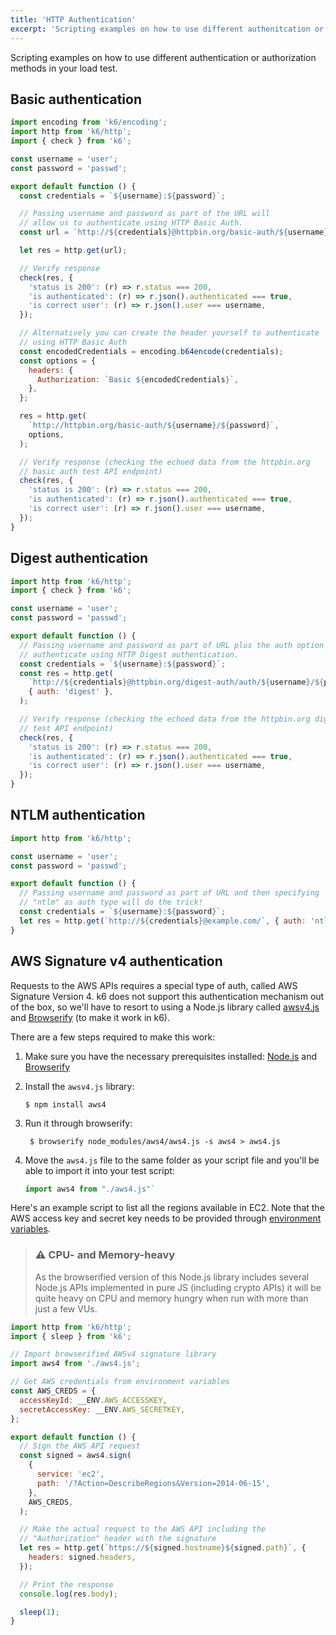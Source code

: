 ```yaml
---
title: 'HTTP Authentication'
excerpt: 'Scripting examples on how to use different authenitcation or authorization methods in your load test.'
---
```


Scripting examples on how to use different authentication or authorization methods in your load test.

## Basic authentication

<div class="code-group" data-props='{ "labels": ["basic-auth.js"], "lineNumbers": [true] }'>

```js
import encoding from 'k6/encoding';
import http from 'k6/http';
import { check } from 'k6';

const username = 'user';
const password = 'passwd';

export default function () {
  const credentials = `${username}:${password}`;

  // Passing username and password as part of the URL will
  // allow us to authenticate using HTTP Basic Auth.
  const url = `http://${credentials}@httpbin.org/basic-auth/${username}/${password}`;

  let res = http.get(url);

  // Verify response
  check(res, {
    'status is 200': (r) => r.status === 200,
    'is authenticated': (r) => r.json().authenticated === true,
    'is correct user': (r) => r.json().user === username,
  });

  // Alternatively you can create the header yourself to authenticate
  // using HTTP Basic Auth
  const encodedCredentials = encoding.b64encode(credentials);
  const options = {
    headers: {
      Authorization: `Basic ${encodedCredentials}`,
    },
  };

  res = http.get(
    `http://httpbin.org/basic-auth/${username}/${password}`,
    options,
  );

  // Verify response (checking the echoed data from the httpbin.org
  // basic auth test API endpoint)
  check(res, {
    'status is 200': (r) => r.status === 200,
    'is authenticated': (r) => r.json().authenticated === true,
    'is correct user': (r) => r.json().user === username,
  });
}
```

</div>

## Digest authentication

<div class="code-group" data-props='{ "labels": ["digest-auth.js"], "lineNumbers": [true] }'>

```js
import http from 'k6/http';
import { check } from 'k6';

const username = 'user';
const password = 'passwd';

export default function () {
  // Passing username and password as part of URL plus the auth option will
  // authenticate using HTTP Digest authentication.
  const credentials = `${username}:${password}`;
  const res = http.get(
    `http://${credentials}@httpbin.org/digest-auth/auth/${username}/${password}`,
    { auth: 'digest' },
  );

  // Verify response (checking the echoed data from the httpbin.org digest auth
  // test API endpoint)
  check(res, {
    'status is 200': (r) => r.status === 200,
    'is authenticated': (r) => r.json().authenticated === true,
    'is correct user': (r) => r.json().user === username,
  });
}
```

</div>

## NTLM authentication

<div class="code-group" data-props='{ "labels": ["ntlm-auth.js"], "lineNumbers": [true] }'>

```js
import http from 'k6/http';

const username = 'user';
const password = 'passwd';

export default function () {
  // Passing username and password as part of URL and then specifying
  // "ntlm" as auth type will do the trick!
  const credentials = `${username}:${password}`;
  let res = http.get(`http://${credentials}@example.com/`, { auth: 'ntlm' });
}
```

</div>

## AWS Signature v4 authentication

Requests to the AWS APIs requires a special type of auth, called AWS Signature Version 4. k6
does not support this authentication mechanism out of the box, so we'll have to resort to using
a Node.js library called [awsv4.js](https://github.com/mhart/aws4) and
[Browserify](http://browserify.org/) (to make it work in k6).

There are a few steps required to make this work:

1. Make sure you have the necessary prerequisites installed: [Node.js](https://nodejs.org/en/download/)
   and [Browserify](http://browserify.org/)
2. Install the `awsv4.js` library:

   <div class="code-group" data-props='{ "labels": [""], "lineNumbers": [false] }'>

   ```shell
   $ npm install aws4
   ```

   </div>

3. Run it through browserify:

   <div class="code-group" data-props='{ "labels": [""], "lineNumbers": [false] }'>

   ```shell
    $ browserify node_modules/aws4/aws4.js -s aws4 > aws4.js
   ```

   </div>

4. Move the `aws4.js` file to the same folder as your script file and you'll be able to import
   it into your test script:

   <div class="code-group" data-props='{ "labels": [""], "lineNumbers": [false] }'>

   ```js
   import aws4 from "./aws4.js"`
   ```

   </div>

Here's an example script to list all the regions available in EC2. Note that the AWS access key
and secret key needs to be provided through [environment variables](/using-k6/environment-variables).

> ### ⚠️ CPU- and Memory-heavy
>
> As the browserified version of this Node.js library includes several Node.js APIs
> implemented in pure JS (including crypto APIs) it will be quite heavy on CPU and memory hungry
> when run with more than just a few VUs.

<div class="code-group" data-props='{ "labels": ["awsv4-auth.js"], "lineNumbers": [false] }'>

```js
import http from 'k6/http';
import { sleep } from 'k6';

// Import browserified AWSv4 signature library
import aws4 from './aws4.js';

// Get AWS credentials from environment variables
const AWS_CREDS = {
  accessKeyId: __ENV.AWS_ACCESSKEY,
  secretAccessKey: __ENV.AWS_SECRETKEY,
};

export default function () {
  // Sign the AWS API request
  const signed = aws4.sign(
    {
      service: 'ec2',
      path: '/?Action=DescribeRegions&Version=2014-06-15',
    },
    AWS_CREDS,
  );

  // Make the actual request to the AWS API including the
  // "Authorization" header with the signature
  let res = http.get(`https://${signed.hostname}${signed.path}`, {
    headers: signed.headers,
  });

  // Print the response
  console.log(res.body);

  sleep(1);
}
```

</div>
